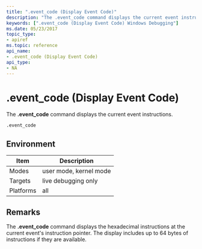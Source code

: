 ```yaml
---
title: ".event_code (Display Event Code)"
description: "The .event_code command displays the current event instructions."
keywords: [".event_code (Display Event Code) Windows Debugging"]
ms.date: 05/23/2017
topic_type:
- apiref
ms.topic: reference
api_name:
- .event_code (Display Event Code)
api_type:
- NA
---
```


# .event\_code (Display Event Code)


The **.event\_code** command displays the current event instructions.

```dbgcmd
.event_code 
```

## Environment

|  Item       | Description               |
|-----------|------------------------|
| Modes     | user mode, kernel mode |
| Targets   | live debugging only    |
| Platforms | all                    |

 

## Remarks

The **.event\_code** command displays the hexadecimal instructions at the current event's instruction pointer. The display includes up to 64 bytes of instructions if they are available.

